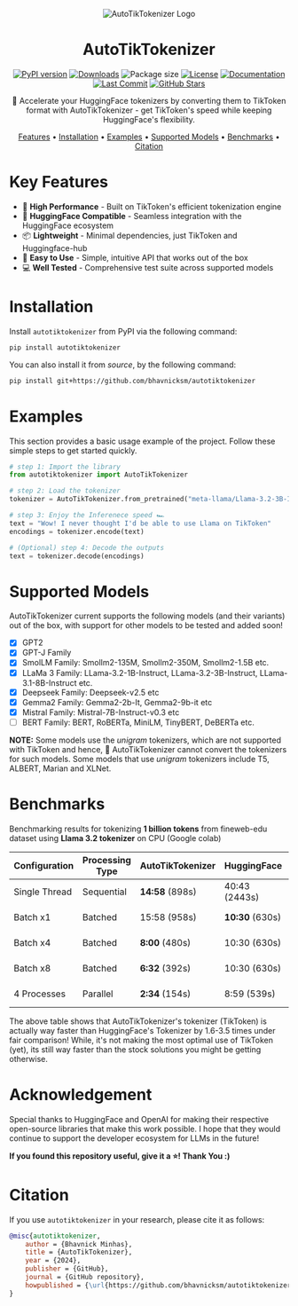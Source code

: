 <div align="center">
  
![AutoTikTokenizer Logo](./assets/AutoTikTokenizer%20Logo.png)

# AutoTikTokenizer

[![PyPI version](https://img.shields.io/pypi/v/autotiktokenizer.svg)](https://pypi.org/project/autotiktokenizer/)
[![Downloads](https://static.pepy.tech/badge/autotiktokenizer)](https://pepy.tech/project/autotiktokenizer)
![Package size](https://img.shields.io/badge/size-9.7MB-blue)
[![License](https://img.shields.io/github/license/bhavnicksm/autotiktokenizer)](https://github.com/bhavnicksm/autotiktokenizer/blob/main/LICENSE)
[![Documentation](https://img.shields.io/badge/docs-available-brightgreen.svg)](https://github.com/bhavnicksm/autotiktokenizer#readme)
[![Last Commit](https://img.shields.io/github/last-commit/bhavnicksm/autotiktokenizer)](https://github.com/bhavnicksm/autotiktokenizer/commits/main)
[![GitHub Stars](https://img.shields.io/github/stars/bhavnicksm/autotiktokenizer?style=social)](https://github.com/bhavnicksm/autotiktokenizer/stargazers)

🚀 Accelerate your HuggingFace tokenizers by converting them to TikToken format with AutoTikTokenizer - get TikToken's speed while keeping HuggingFace's flexibility.

[Features](#key-features) •
[Installation](#installation) •
[Examples](#examples) •
[Supported Models](#supported-models) •
[Benchmarks](#benchmarks) •
[Citation](#citation)

</div>

# Key Features

- 🚀 **High Performance** - Built on TikToken's efficient tokenization engine
- 🔄 **HuggingFace Compatible** - Seamless integration with the HuggingFace ecosystem
- 📦 **Lightweight** - Minimal dependencies, just TikToken and Huggingface-hub
- 🎯 **Easy to Use** - Simple, intuitive API that works out of the box
- 💻 **Well Tested** - Comprehensive test suite across supported models

# Installation

Install `autotiktokenizer` from PyPI via the following command:

```bash
pip install autotiktokenizer
```

You can also install it from _source_, by the following command:

```bash
pip install git+https://github.com/bhavnicksm/autotiktokenizer
```

# Examples

This section provides a basic usage example of the project. Follow these simple steps to get started quickly.

```python
# step 1: Import the library
from autotiktokenizer import AutoTikTokenizer

# step 2: Load the tokenizer
tokenizer = AutoTikTokenizer.from_pretrained("meta-llama/Llama-3.2-3B-Instruct")

# step 3: Enjoy the Inferenece speed 🏎️
text = "Wow! I never thought I'd be able to use Llama on TikToken"
encodings = tokenizer.encode(text)

# (Optional) step 4: Decode the outputs
text = tokenizer.decode(encodings)
```

# Supported Models

AutoTikTokenizer current supports the following models (and their variants) out of the box, with support for other models to be tested and added soon!

- [x] GPT2
- [x] GPT-J Family
- [x] SmolLM Family: Smollm2-135M, Smollm2-350M, Smollm2-1.5B etc.
- [x] LLaMa 3 Family: LLama-3.2-1B-Instruct, LLama-3.2-3B-Instruct, LLama-3.1-8B-Instruct etc.
- [x] Deepseek Family: Deepseek-v2.5 etc 
- [x] Gemma2 Family: Gemma2-2b-It, Gemma2-9b-it etc
- [x] Mistral Family: Mistral-7B-Instruct-v0.3 etc
- [ ] BERT Family: BERT, RoBERTa, MiniLM, TinyBERT, DeBERTa etc.

**NOTE:** Some models use the _unigram_ tokenizers, which are not supported with TikToken and hence, 🧰 AutoTikTokenizer cannot convert the tokenizers for such models. Some models that use _unigram_ tokenizers include T5, ALBERT, Marian and XLNet. 

# Benchmarks

Benchmarking results for tokenizing **1 billion tokens** from fineweb-edu dataset using **Llama 3.2 tokenizer** on CPU (Google colab)

| Configuration | Processing Type | AutoTikTokenizer | HuggingFace | Speed Ratio | 
|--------------|-----------------|------------------|--------------|-------------|
| Single Thread | Sequential | **14:58** (898s) | 40:43 (2443s) | 2.72x faster |
| Batch x1 | Batched | 15:58 (958s) | **10:30** (630s) | 0.66x slower |
| Batch x4 | Batched | **8:00** (480s) | 10:30 (630s) | 1.31x faster |
| Batch x8 | Batched | **6:32** (392s) | 10:30 (630s) | 1.62x faster |
| 4 Processes | Parallel | **2:34** (154s) | 8:59 (539s) | 3.50x faster |

The above table shows that AutoTikTokenizer's tokenizer (TikToken) is actually way faster than HuggingFace's Tokenizer by 1.6-3.5 times under fair comparison! While, it's not making the most optimal use of TikToken (yet), its still way faster than the stock solutions you might be getting otherwise.

# Acknowledgement

Special thanks to HuggingFace and OpenAI for making their respective open-source libraries that make this work possible. I hope that they would continue to support the developer ecosystem for LLMs in the future!

**If you found this repository useful, give it a ⭐️! Thank You :)**

# Citation

If you use `autotiktokenizer` in your research, please cite it as follows:

```bibtex
@misc{autotiktokenizer,
    author = {Bhavnick Minhas},
    title = {AutoTikTokenizer},
    year = {2024},
    publisher = {GitHub},
    journal = {GitHub repository},
    howpublished = {\url{https://github.com/bhavnicksm/autotiktokenizer}},
}
```
